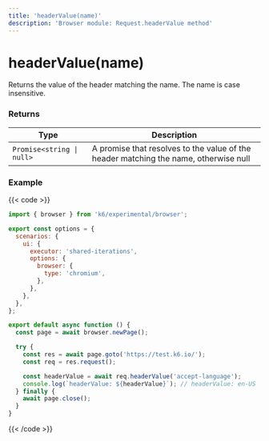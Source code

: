 ```yaml
---
title: 'headerValue(name)'
description: 'Browser module: Request.headerValue method'
---
```


# headerValue(name)

Returns the value of the header matching the name. The name is case insensitive.

### Returns

| Type                      | Description                                                                          |
| ------------------------- | ------------------------------------------------------------------------------------ |
| `Promise<string \| null>` | A promise that resolves to the value of the header matching the name, otherwise null |

### Example

{{< code >}}

```javascript
import { browser } from 'k6/experimental/browser';

export const options = {
  scenarios: {
    ui: {
      executor: 'shared-iterations',
      options: {
        browser: {
          type: 'chromium',
        },
      },
    },
  },
};

export default async function () {
  const page = await browser.newPage();

  try {
    const res = await page.goto('https://test.k6.io/');
    const req = res.request();

    const headerValue = await req.headerValue('accept-language');
    console.log(`headerValue: ${headerValue}`); // headerValue: en-US
  } finally {
    await page.close();
  }
}
```

{{< /code >}}
